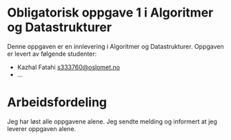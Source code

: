 # Obligatorisk oppgave 1 i Algoritmer og Datastrukturer

Denne oppgaven er en innlevering i Algoritmer og Datastrukturer. 
Oppgaven er levert av følgende studenter:
* Kazhal Fatahi s333760@oslomet.no
* ...

# Arbeidsfordeling
 Jeg har løst alle oppgavene alene.
 Jeg sendte melding og informert at jeg leverer
  oppgaven alene.
  

